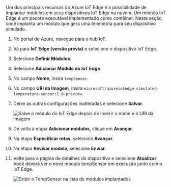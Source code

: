 Um dos principais recursos do Azure IoT Edge é a possibilidade de implantar módulos em seus dispositivos IoT Edge na nuvem. Um módulo IoT Edge é um pacote executável implementado como contêiner. Nesta seção, você implanta um módulo que gera uma telemetria para seu dispositivo simulado. 

1. No portal do Azure, navegue para o hub IoT.
1. Vá para **IoT Edge (versão prévia)** e selecione o dispositivo IoT Edge.
1. Selecione **Definir Módulos**.
1. Selecione **Adicionar Módulo do IoT Edge**.
1. No campo **Nome**, insira `tempSensor`. 
1. No campo **URI da Imagem**, insira `microsoft/azureiotedge-simulated-temperature-sensor:1.0-preview`. 
1. Deixe as outras configurações inalteradas e selecione **Salvar**.

   ![Salve o módulo do IoT Edge depois de inserir o nome e o URI da imagem](./media/iot-edge-deploy-module/name-image.png)

1. De volta à etapa **Adicionar módulos**, clique em **Avançar**.
1. Na etapa **Especificar rotas**, selecione **Avançar**.
1. Na etapa **Revisar modelo**, selecione **Enviar**.
1. Volte para a página de detalhes do dispositivo e selecione **Atualizar**. Você deverá ver o novo módulo tempSensor em execução junto com o IoT Edge. 

   ![Exibir o TempSensor na lista de módulos implantados][1]

<!-- Images -->
[1]: ../articles/iot-edge/media/tutorial-simulate-device-windows/view-module.png